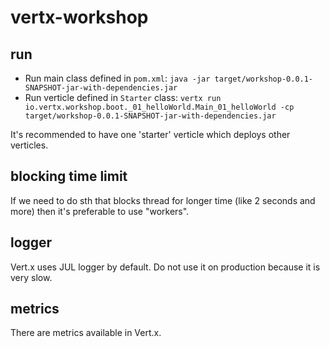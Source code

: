 vertx-workshop
==============

run
---

* Run main class defined in `pom.xml`: `java -jar target/workshop-0.0.1-SNAPSHOT-jar-with-dependencies.jar`
* Run verticle defined in `Starter` class: `vertx run io.vertx.workshop.boot._01_helloWorld.Main_01_helloWorld -cp target/workshop-0.0.1-SNAPSHOT-jar-with-dependencies.jar`

It's recommended to have one 'starter' verticle which deploys other verticles.

blocking time limit
-------------------
If we need to do sth that blocks thread for longer time (like 2 seconds and more)
then it's preferable to use "workers".

logger
------

Vert.x uses JUL logger by default. Do not use it on production because it is very slow.

metrics
-------

There are metrics available in Vert.x.
